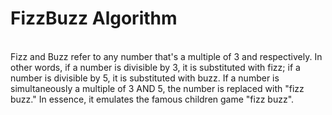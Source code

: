<h1>FizzBuzz Algorithm</h1>
<br>
Fizz and Buzz refer to any number that's a multiple of 3 and  respectively. In other words, if a number is divisible by 3, it is substituted with fizz; if a number is divisible by 5, it is substituted with buzz. If a number is simultaneously a multiple of 3 AND 5, the number is replaced with "fizz buzz." In essence, it emulates the famous children game "fizz buzz".

